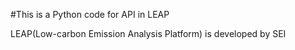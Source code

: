#This is a Python code for API in LEAP

LEAP(Low-carbon Emission Analysis Platform) is developed by SEI
